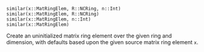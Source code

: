 ```
similar(x::MatRingElem, R::NCRing, n::Int)
similar(x::MatRingElem, R::NCRing)
similar(x::MatRingElem, n::Int)
similar(x::MatRingElem)
```

Create an uninitialized matrix ring element over the given ring and dimension, with defaults based upon the given source matrix ring element `x`.
